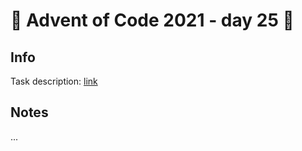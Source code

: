 # 🎄 Advent of Code 2021 - day 25 🎄

## Info

Task description: [link](https://adventofcode.com/2021/day/25)

## Notes

...
